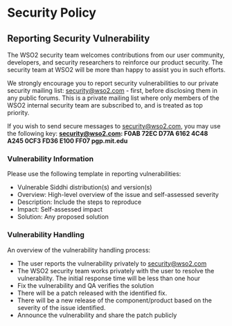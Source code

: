 # Security Policy

## Reporting Security Vulnerability

The WSO2 security team welcomes contributions from our user community, developers, and security researchers to reinforce our product security. The security team at WSO2 will be more than happy to assist you in such efforts.

We strongly encourage you to report security vulnerabilities to our private security mailing list: security@wso2.com - first, before disclosing them in any public forums.
This is a private mailing list where only members of the WSO2 internal security team are subscribed to, and is treated as top priority.

If you wish to send secure messages to security@wso2.com, you may use the following key: **security@wso2.com: F0AB 72EC D77A 6162 4C48 A245 0CF3 FD36 E100 FF07 pgp.mit.edu**

### Vulnerability Information
Please use the following template in reporting vulnerabilities:

* Vulnerable Siddhi distribution(s) and version(s)
* Overview: High-level overview of the issue and self-assessed severity
* Description: Include the steps to reproduce
* Impact: Self-assessed impact
* Solution: Any proposed solution


### Vulnerability Handling
An overview of the vulnerability handling process:

* The user reports the vulnerability privately to security@wso2.com
* The WSO2 security team works privately with the user to resolve the vulnerability. The initial response time will be less than one hour
* Fix the vulnerability and QA verifies the solution
* There will be a patch released with the identified fix.
* There will be a new release of the component/product based on the severity of the issue identified.
* Announce the vulnerability and share the patch publicly
